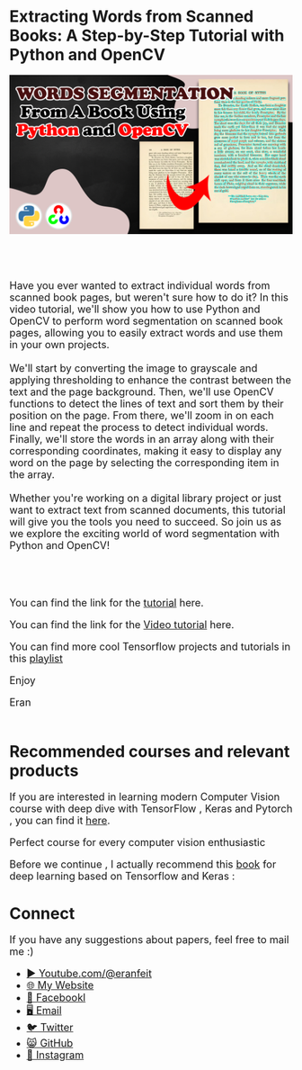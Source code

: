 # Extracting Words from Scanned Books: A Step-by-Step Tutorial with Python and OpenCV

<p align="center">
  <img width="800" src="Word Segmentation from a book.png" "image">
</p>

##
<br/><br/> 

<font size= "4" >
Have you ever wanted to extract individual words from scanned book pages, but weren't sure how to do it? In this video tutorial, we'll show you how to use Python and OpenCV to perform word segmentation on scanned book pages, allowing you to easily extract words and use them in your own projects. 
<br/><br/> 
We'll start by converting the image to grayscale and applying thresholding to enhance the contrast between the text and the page background. Then, we'll use OpenCV functions to detect the lines of text and sort them by their position on the page. From there, we'll zoom in on each line and repeat the process to detect individual words. Finally, we'll store the words in an array along with their corresponding coordinates, making it easy to display any word on the page by selecting the corresponding item in the array. 
<br/><br/> 
Whether you're working on a digital library project or just want to extract text from scanned documents, this tutorial will give you the tools you need to succeed. So join us as we explore the exciting world of word segmentation with Python and OpenCV!

<br/><br/>  
You can find the link for the [tutorial](https://eranfeit.net/extracting-words-from-scanned-books-a-step-by-step-tutorial-with-python-and-opencv/) here.  

You can find the link for the [Video tutorial](https://youtu.be/c61w6H8pdzs) here. 

You can find more cool Tensorflow projects and tutorials in this [playlist](https://www.youtube.com/watch?v=fd1msoIpM5Q&list=PLdkryDe59y4bxVvpexwR6PMTHH6_vFXjA)

Enjoy

Eran
<br/><br/> 

</font>

# Recommended courses and relevant products 
<font size= "4" >

If you are interested in learning modern Computer Vision course with deep dive with TensorFlow , Keras and Pytorch , you can find it [here](http://bit.ly/3HeDy1V).

Perfect course for every computer vision enthusiastic

Before we continue , I actually recommend this [book](https://amzn.to/3STWZ2N) for deep learning based on Tensorflow and Keras : 



</font>

# Connect

<font size= "4" >
If you have any suggestions about papers, feel free to mail me :)

- [▶️ Youtube.com/@eranfeit](youtube.com/@eranfeit?sub_confirmation=1)
- [🌐 My Website](https://eranfeit.net)
- [🐙 Facebookl](https://www.facebook.com/groups/3080601358933585)
- [🖥️ Email](mailto:feitgemel@gmail.com)
- [🐦 Twitter](https://twitter.com/eran_feit )
- [😸 GitHub](https://github.com/feitgemel)
- [📸 Instagram](https://www.instagram.com/eran_feit/)
</font>

